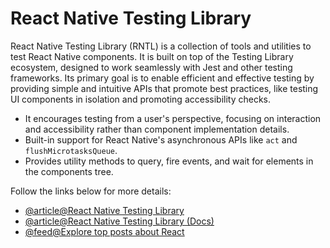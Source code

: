 # React Native Testing Library

React Native Testing Library (RNTL) is a collection of tools and utilities to test React Native components. It is built on top of the Testing Library ecosystem, designed to work seamlessly with Jest and other testing frameworks. Its primary goal is to enable efficient and effective testing by providing simple and intuitive APIs that promote best practices, like testing UI components in isolation and promoting accessibility checks.

- It encourages testing from a user's perspective, focusing on interaction and accessibility rather than component implementation details.
- Built-in support for React Native's asynchronous APIs like `act` and `flushMicrotasksQueue`.
- Provides utility methods to query, fire events, and wait for elements in the components tree.

Follow the links below for more details:

- [@article@React Native Testing Library](https://callstack.github.io/react-native-testing-library/)
- [@article@React Native Testing Library (Docs)](https://testing-library.com/docs/react-native-testing-library/intro/)
- [@feed@Explore top posts about React](https://app.daily.dev/tags/react?ref=roadmapsh)
